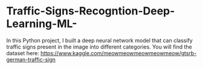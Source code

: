 # Traffic-Signs-Recogntion-Deep-Learning-ML-
In this Python project, I built a deep neural network model that can classify traffic signs present in the image into different categories.
You will find the dataset here:
https://www.kaggle.com/meowmeowmeowmeowmeow/gtsrb-german-traffic-sign
